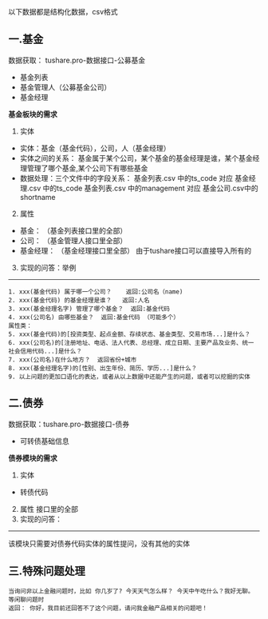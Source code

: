 以下数据都是结构化数据，csv格式

## 一.基金
数据获取： tushare.pro-数据接口-公募基金
- 基金列表 
- 基金管理人（公募基金公司） 
- 基金经理

**基金板块的需求**

1. 实体
- 实体：基金（基金代码），公司，人（基金经理）
-  实体之间的关系： 基金属于某个公司，某个基金的基金经理是谁，某个基金经理管理了哪个基金,某个公司下有哪些基金
- 数据处理：三个文件中的字段关系： 
   基金列表.csv 中的ts_code 对应 基金经理.csv 中的ts_code
   基金列表.csv 中的management 对应 基金公司.csv中的 shortname
2. 属性 
- 基金：    （基金列表接口里的全部）
- 公司：    （基金管理人接口里全部）
- 基金经理： （基金经理接口里全部）
由于tushare接口可以直接导入所有的

3. 实现的问答：举例
---
    1. xxx(基金代码) 属于哪一个公司？    返回:公司名（name)
    2. xxx(基金代码) 的基金经理是谁？   返回:人名
    3. xxx(基金经理名字) 管理了哪个基金？  返回:基金代码
    4. xxx(公司名) 由哪些基金？  返回:基金代码 （可能多个）
    属性类：
    5. xxx(基金代码)的[投资类型、起点金额、存续状态、基金类型、交易市场...]是什么？
    6. xxx(公司名)的[注册地址、电话、法人代表、总经理、成立日期、主要产品及业务、统一社会信用代码...]是什么？
    7. xxx(公司名)在什么地方？  返回省份+城市
    8. xxx(基金经理名字)的[性别、出生年份、简历、学历...]是什么？
    9. 以上问题的更加口语化的表达，或者从以上数据中还能产生的问题，或者可以挖掘的实体

## 二.债券
数据获取：tushare.pro-数据接口-债券
- 可转债基础信息

**债券模块的需求**
1. 实体
- 转债代码
2. 属性
接口里的全部
3. 实现的问答：
---
  该模块只需要对债券代码实体的属性提问，没有其他的实体

## 三.特殊问题处理
    当询问非以上金融问题时，比如 你几岁了? 今天天气怎么样？ 今天中午吃什么？我好无聊。等闲聊问题时  
    返回： 你好，我目前还回答不了这个问题，请问我金融产品相关的问题吧！



